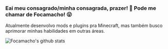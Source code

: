 ### Eai meu consagrado/minha consagrada, prazer! 👋 Pode me chamar de Focamacho! 😜
Atualmente desenvolvo mods e plugins pra Minecraft, mas também busco aprimorar minhas habilidades em outras áreas.

![Focamacho's github stats](https://github-readme-stats.vercel.app/api?username=Focamacho&count_private=true&theme=radical)
